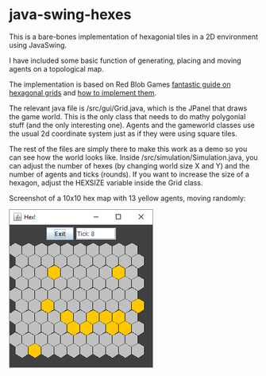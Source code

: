 # java-swing-hexes

This is a bare-bones implementation of hexagonial tiles in a 2D environment using JavaSwing.

I have included some basic function of generating, placing and moving agents on a topological map.

The implementation is based on Red Blob Games <a href="https://www.redblobgames.com/grids/hexagons/">fantastic guide on hexagonal grids</a> and <a href="https://www.redblobgames.com/grids/hexagons/implementation.html">how to implement them</a>.

The relevant java file is /src/gui/Grid.java, which is the JPanel that draws the game world. This is the only class that needs to do mathy polygonial stuff (and the only interesting one). Agents and the gameworld classes use the usual 2d coordinate system just as if they were using square tiles.

The rest of the files are simply there to make this work as a demo so you can see how the world looks like. Inside /src/simulation/Simulation.java, you can adjust the number of hexes (by changing world size X and Y) and the number of agents and ticks (rounds). If you want to increase the size of a hexagon, adjust the HEXSIZE variable inside the Grid class.

Screenshot of a 10x10 hex map with 13 yellow agents, moving randomly:

![Screenshot of hexagons](hex_snap.PNG?raw=true "10x10 Hexagons")
